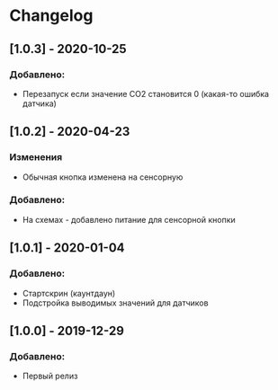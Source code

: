 # Changelog
## [1.0.3] - 2020-10-25
### Добавлено:
- Перезапуск если значение CO2 становится 0 (какая-то ошибка датчика)

## [1.0.2] - 2020-04-23
### Изменения
- Обычная кнопка изменена на сенсорную

### Добавлено:
- На схемах - добавлено питание для сенсорной кнопки

## [1.0.1] - 2020-01-04
### Добавлено:
- Стартскрин (каунтдаун)
- Подстройка выводимых значений для датчиков

## [1.0.0] - 2019-12-29
### Добавлено:
- Первый релиз